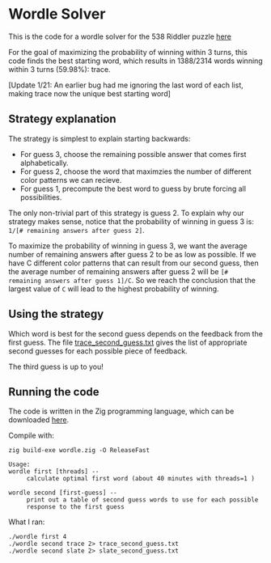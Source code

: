 # Wordle Solver
This is the code for a wordle solver for the 538 Riddler puzzle [here](https://fivethirtyeight.com/features/when-the-riddler-met-wordle/)

For the goal of maximizing the probability of winning within 3 turns, this code
finds the best starting word, which results in 1388/2314 words winning within 3 turns (59.98%):
trace.

[Update 1/21: An earlier bug had me ignoring the last word of each list, making trace now the unique best starting word]

## Strategy explanation
The strategy is simplest to explain starting backwards:
- For guess 3, choose the remaining possible answer that comes first alphabetically.
- For guess 2, choose the word that maximzies the number of different color patterns
  we can recieve.
- For guess 1, precompute the best word to guess by brute forcing all possibilities.

The only non-trivial part of this strategy is guess 2. To explain why our strategy makes
sense, notice that the probability of winning in guess 3 is:
`1/[# remaining answers after guess 2]`.

To maximize the probability of winning in guess 3, we want the average number of 
remaining answers after guess 2 to be as low as possible. If we have C different color patterns 
that can result from our second guess, then the average number of remaining answers after guess 2
will be `[# remaining answers after guess 1]/C`. So we reach the conclusion that the
largest value of `C` will lead to the highest probability of winning.

## Using the strategy
Which word is best for the second guess depends on the feedback from the first guess.
The file [trace_second_guess.txt](https://github.com/bnprks/wordle_solver/blob/master/trace_second_guess.txt) gives the list of appropriate second guesses for each possible piece of feedback.

The third guess is up to you!

## Running the code
The code is written in the Zig programming language, which can be downloaded [here](https://ziglang.org/download/).

Compile with:
```
zig build-exe wordle.zig -O ReleaseFast
```

```
Usage:
wordle first [threads] --
     calculate optimal first word (about 40 minutes with threads=1 )

wordle second [first-guess] --
     print out a table of second guess words to use for each possible
     response to the first guess
```

What I ran:
```
./wordle first 4
./wordle second trace 2> trace_second_guess.txt
./wordle second slate 2> slate_second_guess.txt
```
